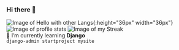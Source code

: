 ### Hi there 👋
![Image of Hello with other Langs](https://github.com/alansmathew/alansmathew/raw/master/lang.gif){:height="36px" width="36px"}  
![Image of profile stats](https://github-readme-stats.vercel.app/api?username=mohammad4kh&show_icons=true&theme=tokyonight) 
![Image of my Streak](https://github-readme-streak-stats.herokuapp.com/?user=mohammad4kh&theme=tokyonight)  
🌱 I’m currently learning **Django**  
`django-admin startproject mysite`
